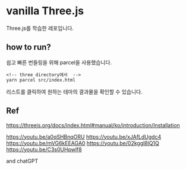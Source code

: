 # vanilla Three.js
Three.js를 학습한 레포입니다.

## how to run?
쉽고 빠른 번들링을 위해 parcel을 사용했습니다.

```
<!-- three directory에서  -->
yarn parcel src/index.html
```
리스트를 클릭하여 원하는 테마의 결과물을 확인할 수 있습니다.

## Ref
https://threejs.org/docs/index.html#manual/ko/introduction/Installation

https://youtu.be/a0qSHBnqORU
https://youtu.be/xJAfLdUgdc4
https://youtu.be/mVG6kEEAGA0
https://youtu.be/02kggl8lQ1Q
https://youtu.be/C3s0UHpwlf8

and chatGPT 